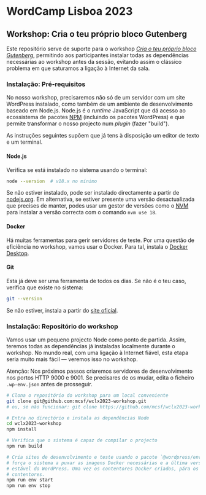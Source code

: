 # WordCamp Lisboa 2023

## Workshop: Cria o teu próprio bloco Gutenberg

Este repositório serve de suporte para o workshop [_Cria o teu próprio bloco Gutenberg_](https://lisboa.wordcamp.org/2023/session/cria-o-teu-proprio-bloco-gutenberg/), permitindo aos participantes instalar todas as dependências necessárias ao workshop antes da sessão, evitando assim o clássico problema em que saturamos a ligação à Internet da sala.

### Instalação: Pré-requisitos

No nosso workshop, precisaremos não só de um servidor com um site WordPress instalado, como também de um ambiente de desenvolvimento baseado em Node.js. Node.js é o _runtime_ JavaScript que dá acesso ao ecossistema de pacotes [NPM](https://npm.org) (incluindo os pacotes WordPress) e que permite transformar o nosso projecto num _plugin_ (fazer "build").

As instruções seguintes supõem que já tens à disposição um editor de texto e um terminal.

#### Node.js

Verifica se está instalado no sistema usando o terminal:

```sh
node --version  # v18.x no mínimo
```

Se não estiver instalado, pode ser instalado directamente a partir de [nodejs.org](https://nodejs.org). Em alternativa, se estiver presente uma versão desactualizada que precises de manter, podes usar um gestor de versões como o [NVM](https://github.com/nvm-sh/nvm) para instalar a versão correcta com o comando `nvm use 18`.

#### Docker

Há muitas ferramentas para gerir servidores de teste. Por uma questão de eficiência no workshop, vamos usar o Docker. Para tal, instala o [Docker Desktop](https://www.docker.com/products/docker-desktop/).

#### Git

Esta já deve ser uma ferramenta de todos os dias. Se não é o teu caso, verifica que existe no sistema:

```sh
git --version
```

Se não estiver, instala a partir do [site oficial](https://git-scm.com/downloads).

### Instalação: Repositório do workshop

Vamos usar um pequeno projecto Node como ponto de partida. Assim, teremos todas as dependências já instaladas localmente durante o workshop. No mundo real, com uma ligação à Internet fiável, esta etapa seria muito mais fácil — veremos isso no workshop.

Atenção: Nos próximos passos criaremos servidores de desenvolvimento nos portos HTTP 9000 e 9001. Se precisares de os mudar, edita o ficheiro `.wp-env.json` antes de prosseguir.

```sh
# Clona o repositório do workshop para um local conveniente
git clone git@github.com:mcsf/wclx2023-workshop.git
# ou, se não funcionar: git clone https://github.com/mcsf/wclx2023-workshop.git

# Entra no directório e instala as dependências Node
cd wclx2023-workshop
npm install

# Verifica que o sistema é capaz de compilar o projecto
npm run build

# Cria sites de desenvolvimento e teste usando o pacote `@wordpress/env`. Isto
# força o sistema a puxar as imagens Docker necessárias e a última versão
# estável do WordPress. Uma vez os contentores Docker criados, pára os
# contentores.
npm run env start
npm run env stop
```

